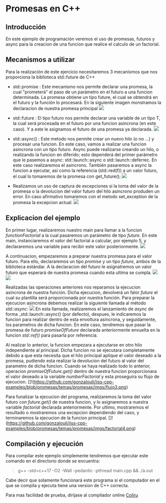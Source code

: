 Promesas en C++
===============

Introducción
------------


En este ejemplo de programación veremos el uso de promesas, futuros y async para la creacion de una funcion que realice el calculo de un factorial.


Mecanismos a utilizar
---------------------

Para la realización de este ejercicio necesitaremos 3 mecanismos que nos proporciona la biblioteca std::future de C++

* std::promise<T> : Este mecanismo nos permite declarar una promesa, la cual "prometerá" el paso de un parámetro en el futuro a una funcion determinada. La promesa obtiene un tipo future, el cual se obtendrá en el futuro y la función lo procesará. En la siguiente imagen monstramos la declaracion de nuestra promesa principal
![](https://github.com/gonzalouli/iiss-cpp-examples/blob/promesas/temas/promesas/imgs/promise1.png)


* std::future<T> : El tipo futuro nos permite declarar una variable de un tipo T, la cual será procesada en el futuro por una funcion asincrona (en este caso). Y a este le asignamos el futuro de una promesa ya declarada.
![](https://github.com/gonzalouli/iiss-cpp-examples/blob/promesas/temas/promesas/imgs/promise2.png)


* std::async() : Este metodo nos permite crear un nuevo hilo (o no ...) y procesar una funcion. En este caso, vamos a realizar una funcion asincrona con un tipo futuro. Async puede realizarse creando un hilo, o realizando la funcion en diferido; esto dependerá del primer parámetro que le pasemos a async: std::launch::async o std::launch::deferrec. En este caso realizaremos el asincrono. También pasaremos a async la funcion a ejecutar, asi como la referencia (std::red(f)) a un valor futuro, el cual lo tomaremos de la promesa con get_future();
![](https://github.com/gonzalouli/iiss-cpp-examples/blob/promesas/temas/promesas/imgs/promise3.png)


* Realizamos un uso de captura de excepciones si la toma del valor de la promesa o la devolucion del valor futuro del hilo asincrono produden un error. En caso afirmativo tomaremos con el metodo set_exception de la promesa la excepcion actual.
![](https://github.com/gonzalouli/iiss-cpp-examples/blob/promesas/temas/promesas/imgs/factorial4.png)


Explicacion del ejemplo
-----------------------
En primer lugar, realizaremos nuestro main para llamar a la funcion _functionFactorial_ a la cual pasaremos un parámetro de tipo _future<int>_.
En este main, instanciaremos el valor del factorial a calcular, por ejemplo 5, y declararemos una variable para recibir este valor posteriormente.
![](https://github.com/gonzalouli/iiss-cpp-examples/blob/promesas/temas/promesas/imgs/flujo1.png)

A continuacion, empezaremos a preparar nuestra promesa para el valor futuro. Para ello, declararemos un tipo _promise<int>_ y un tipo _future<int>_, ambos de la biblioteca estándar. A la declaracion del futuro le asignatremos un valor futuro que esperará de nuestra promesa cuando esta ultima se cumpla.
 ![](https://github.com/gonzalouli/iiss-cpp-examples/blob/promesas/temas/promesas/imgs/promise1.png)
 ![](https://github.com/gonzalouli/iiss-cpp-examples/blob/promesas/temas/promesas/imgs/promise2.png)

Realizadas las operaciones anteriores nos reparamos la ejecucion asincrona de nuestra función. Dicha ejecucion, devolverá un falor _future<int>_ el cual su plantilla será proporcionada por nuestra función. Para preparar la ejecucion asincrona debemos realizar la siguiente llamada al método _std::async_:
![](https://github.com/gonzalouli/iiss-cpp-examples/blob/promesas/temas/promesas/imgs/flujo2.png)
En esta llamada, realizaremos el lanzamiento de _async_ de forma _std::launch::async() (por defecto), despues, le indicaremos la funcion para realizar dentro de esta envoltura asincrona, y seguidamente, los parametros de dicha funcion. En este caso, tendremos que pasar la promesa de futuro _promiseOfFuture_ declarada anteriormente envuelta en la funcion _std::ref()_ para pasarla por referencia.

Al realizar lo anterior, la funcion empezara a ejecutarse en otro hilo independiente al principal.
Dicha funcion no se ejecutara completamente debido a que esta necesita que el hilo principal aplique el valor deseado a la promesa, pudiendo esta realizar la devolucion del futuro al valor del parametro de dicha funcion. Cuando se haya realizado todo lo anterior, operacion _promiseOfFuture.get()_ dentro de nuestra funcion proporcionara el valor deseado a la variable _numberFactorial_ y esta proseguira su flujo de ejecucion.
[]!(https://github.com/gonzalouli/iiss-cpp-examples/blob/promesas/temas/promesas/imgs/flujo3.png)

Para funalizar la ejecucion del programa, realizaremos la toma del valor futuro con _future.get()_ de nuestra funcion, y lo asignaremos a nuestra variable _factorial_ declarada anteriormente. Por ultimo, mostraremos el resultado o mostraremos una excepcion dependiendo del caso, y terminaremos la ejecucion de la funcion principal.
[]!(https://github.com/gonzalouli/iiss-cpp-examples/blob/promesas/temas/promesas/imgs/factorial4.png)




Compilación y ejecución
-----------------------

Para compilar este ejemplo simplemente tendremos que ejecutar este comando en el directorio donde se encuentra:
 > g++ -std=c++17 -O2 -Wall -pedantic -pthread main.cpp && ./a.out

Cabe decir que solamente funcionará este programa si el computador en el que se compila y ejecuta tiene una version de C++ correcta.

Para mas facilidad de prueba, dirijase al compilador online [Coliru](http://coliru.stacked-crooked.com/)

